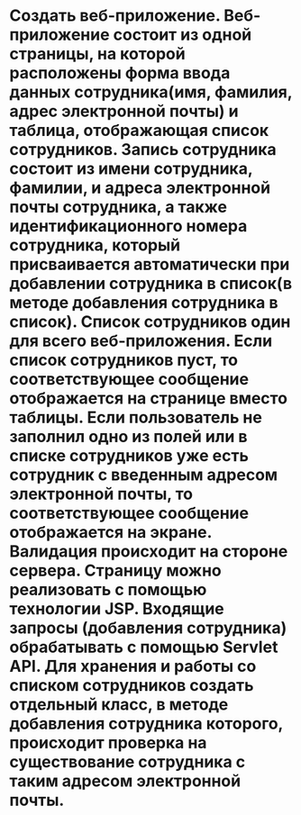 Создать веб-приложение.
Веб-приложение состоит из одной страницы, на которой расположены форма ввода данных сотрудника(имя, фамилия, адрес электронной
почты) и таблица, отображающая список сотрудников. Запись сотрудника состоит из имени сотрудника, фамилии, и адреса электронной
почты сотрудника, а также идентификационного номера сотрудника, который присваивается автоматически при
добавлении сотрудника в список(в методе добавления сотрудника в список). Список сотрудников один для всего веб-приложения.
Если список сотрудников пуст, то соответствующее сообщение отображается на странице вместо таблицы. 
Если пользователь не заполнил одно из полей или в списке сотрудников уже есть сотрудник с введенным адресом электронной почты, то
соответствующее сообщение отображается на экране. Валидация происходит на стороне сервера.
Страницу можно реализовать с помощью технологии JSP.
Входящие запросы (добавления сотрудника) обрабатывать с помощью Servlet API. Для хранения и работы со списком
сотрудников создать отдельный класс, в методе добавления сотрудника которого, происходит проверка на существование
сотрудника с таким адресом электронной почты.
========


